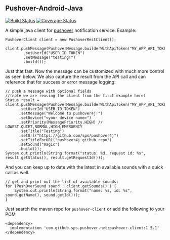 Pushover-Android-Java
--------

[![Build Status](https://travis-ci.org/sps/pushover4j.png?branch=master)](https://travis-ci.org/sps/pushover4j)
[![Coverage Status](https://coveralls.io/repos/sps/pushover4j/badge.png?branch=master)](https://coveralls.io/r/sps/pushover4j?branch=master)

A simple java client for [pushover](https://pushover.net/) notification service. Example:
```
PushoverClient client = new PushoverRestClient();        

client.pushMessage(PushoverMessage.builderWithApiToken("MY_APP_API_TOKEN")
        .setUserId("USER_ID_TOKEN")
        .setMessage("testing!")
        .build());
```
Just that fast. Now the message can be customized with much more control as seen below. We also capture the result from the API call and can reference that for success or error message logging:
```
// push a message with optional fields
//(note we are reusing the client from the first example here)
Status result = client.pushMessage(PushoverMessage.builderWithApiToken("MY_APP_API_TOKEN")
      .setUserId("USER_ID_TOKEN")
      .setMessage("Welcome to pushover4j!")
      .setDevice("<your device name>")
      .setPriority(MessagePriority.HIGH) // LOWEST,QUIET,NORMAL,HIGH,EMERGENCY
      .setTitle("Testing")
      .setUrl("https://github.com/sps/pushover4j")
      .setTitleForURL("pushover4j github repo")
      .setSound("magic")
      .build());
System.out.println(String.format("status: %d, request id: %s", result.getStatus(), result.getRequestId()));
```
And you can keep up to date with the latest in available sounds with a quick call as well.
```
// get and print out the list of available sounds:
for (PushOverSound sound : client.getSounds() ) {
    System.out.println(String.format("name: %s, id: %s", sound.getName(), sound.getId()));
}              
```

Just search the maven repo for ` pushover-client ` or add the following to your POM
```
<dependency>
  implementation 'com.github.sps.pushover.net:pushover-client:1.5.1'
</dependency>
```
